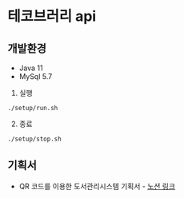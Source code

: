 # 테코브러리 api

## 개발환경

* Java 11
* MySql 5.7

1. 실행
```shell script
./setup/run.sh
```

2. 종료
```shell script
./setup/stop.sh
```

## 기획서

* QR 코드를 이용한 도서관리시스템 기획서 - [노션 링크](https://www.notion.so/QR-8353caa369c2420abcf0d6fed651994a)